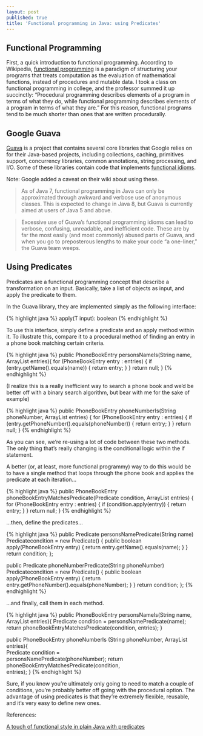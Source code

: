 ```yaml
---
layout: post
published: true
title: 'Functional programming in Java: using Predicates'
---
```

## Functional Programming

First, a quick introduction to functional programming. According to Wikipedia, [functional programming](http://en.wikipedia.org/wiki/Functional_programming) is a paradigm of structuring your programs that treats computation as the evaluation of mathematical functions, instead of procedures and mutable data. I took a class on functional programming in college, and the professor summed it up succinctly: “Procedural programming describes elements of a program in terms of what they do, while functional programming describes elements of a program in terms of what they are.” For this reason, functional programs tend to be much shorter than ones that are written procedurally.

## Google Guava

[Guava](https://code.google.com/p/guava-libraries/) is a project that contains several core libraries that Google relies on for their Java-based projects, including collections, caching, primitives support, concurrency libraries, common annotations, string processing, and I/O. Some of these libraries contain code that implements [functional idioms](https://code.google.com/p/guava-libraries/wiki/FunctionalExplained).

Note: Google added a caveat on their wiki about using these.

> As of Java 7, functional programming in Java can only be approximated through awkward and verbose use of anonymous classes. This is expected to change in Java 8, but Guava is currently aimed at users of Java 5 and above.

> Excessive use of Guava’s functional programming idioms can lead to verbose, confusing, unreadable, and inefficient code. These are by far the most easily (and most commonly) abused parts of Guava, and when you go to preposterous lengths to make your code “a one-liner,” the Guava team weeps.

## Using Predicates

Predicates are a functional programming concept that describe a transformation on an input. Basically, take a list of objects as input, and apply the predicate to them.

In the Guava library, they are implemented simply as the following interface:

{% highlight java %}
apply(T input): boolean
{% endhighlight %}

To use this interface, simply define a predicate and an apply method within it. To illustrate this, compare it to a procedural method of finding an entry in a phone book matching certain criteria.

{% highlight java %}
public PhoneBookEntry personsNameIs(String name, ArrayList<PhoneBookEntry> entries){
  for (PhoneBookEntry entry : entries) {
    if (entry.getName().equals(name)) {
      return entry;
    }
  }
  return null;
}
{% endhighlight %}

(I realize this is a really inefficient way to search a phone book and we’d be better off with a binary search algorithm, but bear with me for the sake of example)

{% highlight java %}
public PhoneBookEntry phoneNumberIs(String phoneNumber, ArrayList<PhoneBookEntry> entries) {
  for (PhoneBookEntry entry : entries) {
    if (entry.getPhoneNumber().equals(phoneNumber)) {
      return entry;
    }
  }
  return null;
}
{% endhighlight %}

As you can see, we’re re-using a lot of code between these two methods. The only thing that’s really changing is the conditional logic within the if statement.

A better (or, at least, more functional programmy) way to do this would be to have a single method that loops through the phone book and applies the predicate at each iteration…

{% highlight java %}
public PhoneBookEntry phoneBookEntryMatchesPredicate(Predicate<PhoneBookEntry> condition, ArrayList<PhoneBookEntry> entries) {
  for (PhoneBookEntry entry : entries) {
    if (condition.apply(entry)) {
      return entry;
    }
  }
  return null;
}
{% endhighlight %}

...then, define the predicates…

{% highlight java %}
public Predicate<PhoneBookEntry> personsNamePredicate(String name)       
    Predicate<PhoneBookEntry >condition = new 
    Predicate<PhoneBookEntry>() {
        public boolean apply(PhoneBookEntry entry) {
            return entry.getName().equals(name);
        }
    }
    return condition;
};

public Predicate<PhoneBookEntry> phoneNumberPredicate(String phoneNumber)       
    Predicate<PhoneBookEntry >condition = new 
    Predicate<PhoneBookEntry>() {
        public boolean apply(PhoneBookEntry entry) {
            return entry.getPhoneNumber().equals(phoneNumber);
        }
    }
    return condition;
};
{% endhighlight %}

...and finally, call them in each method.

{% highlight java %}
public PhoneBookEntry personsNameIs(String name, ArrayList<PhoneBookEntry> entries){
    Predicate<PhoneBookEntry> condition = personsNamePredicate(name);
    return phoneBookEntryMatchesPredicate(condition, entries);
}

public PhoneBookEntry phoneNumberIs (String phoneNumber, ArrayList<PhoneBookEntry> entries){    
    Predicate<PhoneBookEntry> condition =   
    personsNamePredicate(phoneNumber);
    return phoneBookEntryMatchesPredicate(condition,   
    entries); 
}
{% endhighlight %}

Sure, if you know you’re ultimately only going to need to match a couple of conditions, you’re probably better off going  with the procedural option. The advantage of using predicates is that they’re extremely flexible, reusable, and it’s very easy to define new ones.

References:

[A touch of functional style in plain Java with predicates](http://cyrille.martraire.com/2010/11/a-touch-of-functional-style-in-plain-java-with-predicates-part-1/)
